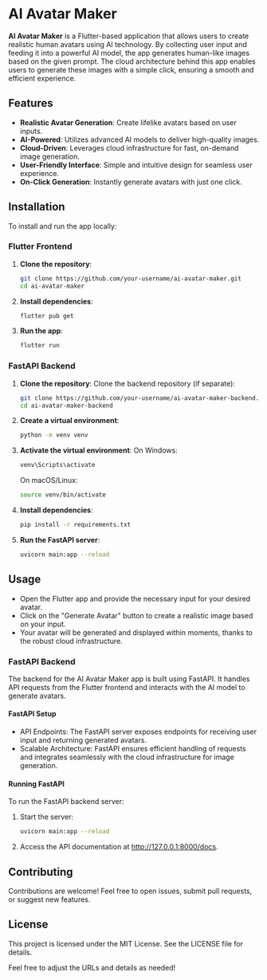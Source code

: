 # AI Avatar Maker

**AI Avatar Maker** is a Flutter-based application that allows users to create realistic human avatars using AI technology. By collecting user input and feeding it into a powerful AI model, the app generates human-like images based on the given prompt. The cloud architecture behind this app enables users to generate these images with a simple click, ensuring a smooth and efficient experience.

## Features

- **Realistic Avatar Generation**: Create lifelike avatars based on user inputs.
- **AI-Powered**: Utilizes advanced AI models to deliver high-quality images.
- **Cloud-Driven**: Leverages cloud infrastructure for fast, on-demand image generation.
- **User-Friendly Interface**: Simple and intuitive design for seamless user experience.
- **On-Click Generation**: Instantly generate avatars with just one click.

## Installation

To install and run the app locally:

### Flutter Frontend

1. **Clone the repository**:

   ```bash
   git clone https://github.com/your-username/ai-avatar-maker.git
   cd ai-avatar-maker
   ```

2. **Install dependencies**:

   ```bash
   flutter pub get
   ```

3. **Run the app**:
   ```bash
   flutter run
   ```

### FastAPI Backend

1. **Clone the repository**:
   Clone the backend repository (if separate):

   ```bash
   git clone https://github.com/your-username/ai-avatar-maker-backend.git
   cd ai-avatar-maker-backend
   ```

2. **Create a virtual environment**:

   ```bash
   python -m venv venv
   ```

3. **Activate the virtual environment**:
   On Windows:

   ```bash
   venv\Scripts\activate
   ```

   On macOS/Linux:

   ```bash
   source venv/bin/activate
   ```

4. **Install dependencies**:

   ```bash
   pip install -r requirements.txt
   ```

5. **Run the FastAPI server**:
   ```bash
   uvicorn main:app --reload
   ```

## Usage

- Open the Flutter app and provide the necessary input for your desired avatar.
- Click on the "Generate Avatar" button to create a realistic image based on your input.
- Your avatar will be generated and displayed within moments, thanks to the robust cloud infrastructure.

### FastAPI Backend

The backend for the AI Avatar Maker app is built using FastAPI. It handles API requests from the Flutter frontend and interacts with the AI model to generate avatars.

#### FastAPI Setup

- API Endpoints: The FastAPI server exposes endpoints for receiving user input and returning generated avatars.
- Scalable Architecture: FastAPI ensures efficient handling of requests and integrates seamlessly with the cloud infrastructure for image generation.

#### Running FastAPI

To run the FastAPI backend server:

1. Start the server:

   ```bash
   uvicorn main:app --reload
   ```

2. Access the API documentation at http://127.0.0.1:8000/docs.

## Contributing

Contributions are welcome! Feel free to open issues, submit pull requests, or suggest new features.

## License

This project is licensed under the MIT License. See the LICENSE file for details.

Feel free to adjust the URLs and details as needed!
